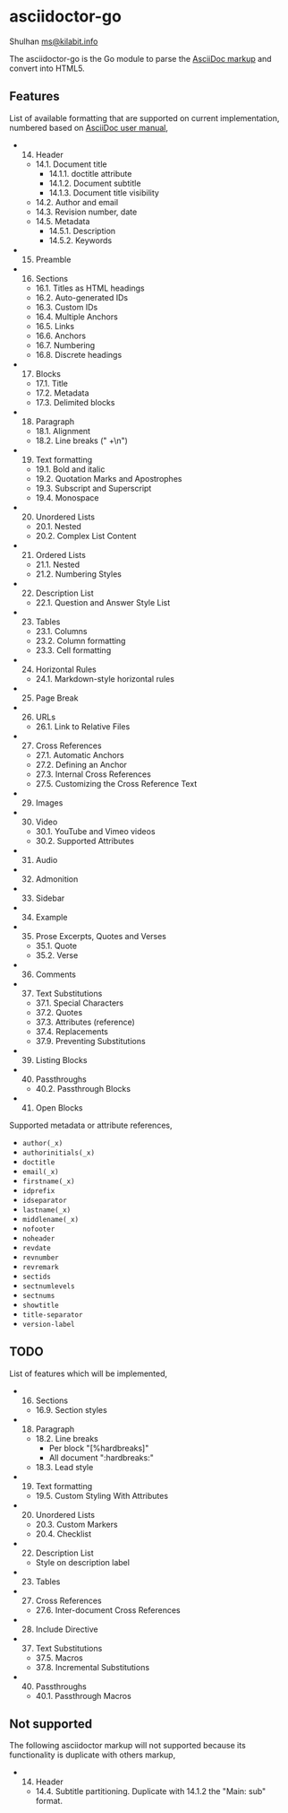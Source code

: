 # asciidoctor-go

Shulhan <ms@kilabit.info>

The asciidoctor-go is the Go module to parse the
[AsciiDoc markup](https://asciidoctor.org/docs/what-is-asciidoc)
and convert into HTML5.

## Features

List of available formatting that are supported on current implementation,
numbered based on
[AsciiDoc user manual](https://asciidoctor.org/docs/user-manual/),

* 14. Header
  * 14.1. Document title
    * 14.1.1. doctitle attribute
    * 14.1.2. Document subtitle
    * 14.1.3. Document title visibility
  * 14.2. Author and email
  * 14.3. Revision number, date
  * 14.5. Metadata
    * 14.5.1. Description
    * 14.5.2. Keywords
* 15. Preamble
* 16. Sections
  * 16.1. Titles as HTML headings
  * 16.2. Auto-generated IDs
  * 16.3. Custom IDs
  * 16.4. Multiple Anchors
  * 16.5. Links
  * 16.6. Anchors
  * 16.7. Numbering
  * 16.8. Discrete headings
* 17. Blocks
  * 17.1. Title
  * 17.2. Metadata
  * 17.3. Delimited blocks
* 18. Paragraph
  * 18.1. Alignment
  * 18.2. Line breaks (" +\n")
* 19. Text formatting
  * 19.1. Bold and italic
  * 19.2. Quotation Marks and Apostrophes
  * 19.3. Subscript and Superscript
  * 19.4. Monospace
* 20. Unordered Lists
  * 20.1. Nested
  * 20.2. Complex List Content
* 21. Ordered Lists
  * 21.1. Nested
  * 21.2. Numbering Styles
* 22. Description List
  * 22.1. Question and Answer Style List
* 23. Tables
  * 23.1. Columns
  * 23.2. Column formatting
  * 23.3. Cell formatting
* 24. Horizontal Rules
  * 24.1. Markdown-style horizontal rules
* 25. Page Break
* 26. URLs
  * 26.1. Link to Relative Files
* 27. Cross References
  * 27.1. Automatic Anchors
  * 27.2. Defining an Anchor
  * 27.3. Internal Cross References
  * 27.5. Customizing the Cross Reference Text
* 29. Images
* 30. Video
  * 30.1. YouTube and Vimeo videos
  * 30.2. Supported Attributes
* 31. Audio
* 32. Admonition
* 33. Sidebar
* 34. Example
* 35. Prose Excerpts, Quotes and Verses
  * 35.1. Quote
  * 35.2. Verse
* 36. Comments
* 37. Text Substitutions
  * 37.1. Special Characters
  * 37.2. Quotes
  * 37.3. Attributes (reference)
  * 37.4. Replacements
  * 37.9. Preventing Substitutions
* 39. Listing Blocks
* 40. Passthroughs
  * 40.2. Passthrough Blocks
* 41. Open Blocks

Supported metadata or attribute references,

* `author(_x)`
* `authorinitials(_x)`
* `doctitle`
* `email(_x)`
* `firstname(_x)`
* `idprefix`
* `idseparator`
* `lastname(_x)`
* `middlename(_x)`
* `nofooter`
* `noheader`
* `revdate`
* `revnumber`
* `revremark`
* `sectids`
* `sectnumlevels`
* `sectnums`
* `showtitle`
* `title-separator`
* `version-label`


##  TODO

List of features which will be implemented,

* 16. Sections
  * 16.9. Section styles
* 18. Paragraph
  * 18.2. Line breaks
    * Per block "[%hardbreaks]"
    * All document ":hardbreaks:"
  * 18.3. Lead style
* 19. Text formatting
  * 19.5. Custom Styling With Attributes
* 20. Unordered Lists
  * 20.3. Custom Markers
  * 20.4. Checklist
* 22. Description List
  * Style on description label
* 23. Tables
* 27. Cross References
  * 27.6. Inter-document Cross References
* 28. Include Directive
* 37. Text Substitutions
  * 37.5. Macros
  * 37.8. Incremental Substitutions
* 40. Passthroughs
  * 40.1. Passthrough Macros


## Not supported

The following asciidoctor markup will not supported because its functionality
is duplicate with others markup,

* 14. Header
  * 14.4. Subtitle partitioning. Duplicate with 14.1.2 the "Main: sub" format.
